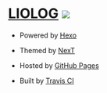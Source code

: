 # [LIOLOG](https://liolok.github.io) [![][build_status_icon]](https://travis-ci.org/liolok/liolok.github.io)

- Powered by [Hexo](https://hexo.io)

- Themed by [NexT](https://github.com/theme-next/hexo-theme-next)

- Hosted by [GitHub Pages](https://pages.github.com)

- Built by [Travis CI](https://travis-ci.org)

[build_status_icon]: https://travis-ci.org/liolok/liolok.github.io.svg?branch=source
